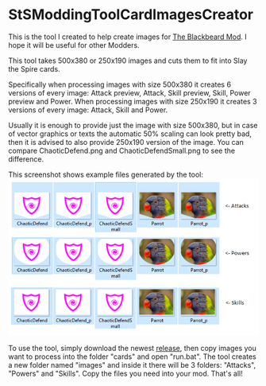 # StSModdingToolCardImagesCreator

This is the tool I created to help create images for [The Blackbeard Mod](https://github.com/JohnnyBazooka89/StSModTheBlackbeard). I hope it will be useful for other Modders.

This tool takes 500x380 or 250x190 images and cuts them to fit into Slay the Spire cards. 

Specifically when processing images with size 500x380 it creates 6 versions of every image: Attack preview, Attack, Skill preview, Skill, Power preview and Power. When processing images with size 250x190 it creates 3 versions of every image: Attack, Skill and Power.

Usually it is enough to provide just the image with size 500x380, but in case of vector graphics or texts the automatic 50% scaling can look pretty bad, then it is advised to also provide 250x190 version of the image. You can compare ChaoticDefend.png and ChaoticDefendSmall.png to see the difference.

This screenshot shows example files generated by the tool:
![](CreatedImages.png)

To use the tool, simply download the newest [release](https://github.com/JohnnyBazooka89/StSModdingToolCardImagesCreator/releases), then copy images you want to process into the folder "cards" and open "run.bat". The tool creates a new folder named "images" and inside it there will be 3 folders: "Attacks", "Powers" and "Skills". Copy the files you need into your mod. That's all!  